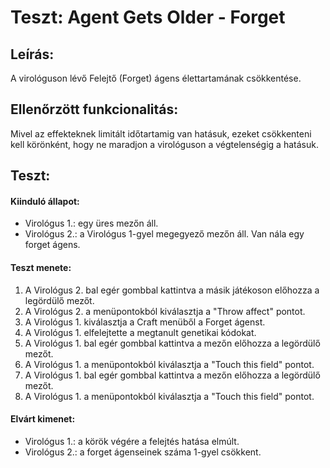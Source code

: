 # Teszt: Agent Gets Older - Forget

## Leírás:
A virológuson lévő Felejtő (Forget) ágens élettartamának csökkentése.

## Ellenőrzött funkcionalitás:
Mivel az effekteknek limitált időtartamig van hatásuk, ezeket csökkenteni kell körönként,
hogy ne maradjon a virológuson a végtelenségig a hatásuk.

## Teszt:

#### Kiinduló állapot:
- Virológus 1.: egy üres mezőn áll.
- Virológus 2.: a Virológus 1-gyel megegyező mezőn áll. Van nála egy forget ágens.

#### Teszt menete:
1. A Virológus 2. bal egér gombbal kattintva a másik játékoson előhozza a legördülő mezőt.
2. A Virológus 2. a menüpontokból kiválasztja a "Throw affect" pontot.
3. A Virológus 1. kiválasztja a Craft menüből a Forget ágenst.
4. A Virológus 1. elfelejtette a megtanult genetikai kódokat.
5. A Virológus 1. bal egér gombbal kattintva a mezőn előhozza a legördülő mezőt.
6. A Virológus 1. a menüpontokból kiválasztja a "Touch this field" pontot.
7. A Virológus 1. bal egér gombbal kattintva a mezőn előhozza a legördülő mezőt.
8. A Virológus 1. a menüpontokból kiválasztja a "Touch this field" pontot.

#### Elvárt kimenet:
- Virológus 1.: a körök végére a felejtés hatása elmúlt.
- Virológus 2.: a forget ágenseinek száma 1-gyel csökkent.